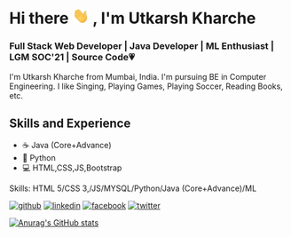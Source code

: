 # Hi there <img src="https://github.com/UKROCKZ/UKROCKZ/blob/main/Resources/wave.gif" width="30px"> , I'm Utkarsh Kharche
### Full Stack Web Developer | Java Developer | ML Enthusiast | LGM SOC'21 | Source Code:heartpulse:
I'm Utkarsh Kharche from Mumbai, India. I'm pursuing BE in Computer Engineering. I like Singing, Playing Games, Playing Soccer, Reading Books, etc.

## Skills and Experience
* ☕ Java (Core+Advance)
* 🐍 Python
* 💻 HTML,CSS,JS,Bootstrap

Skills: HTML 5/CSS 3,/JS/MYSQL/Python/Java (Core+Advance)/ML

[<img src='https://cdn.jsdelivr.net/npm/simple-icons@3.0.1/icons/github.svg' alt='github' height='40'>](https://github.com/UKROCKZ)  [<img src='https://cdn.jsdelivr.net/npm/simple-icons@3.0.1/icons/linkedin.svg' alt='linkedin' height='40'>](https://www.linkedin.com/in/utkarsh-kharche-a229b2175/)  [<img src='https://cdn.jsdelivr.net/npm/simple-icons@3.0.1/icons/facebook.svg' alt='facebook' height='40'>](https://www.facebook.com/utkarsh.kharche.5)  [<img src='https://cdn.jsdelivr.net/npm/simple-icons@3.0.1/icons/twitter.svg' alt='twitter' height='40'>](https://twitter.com/UtkarshKharche2)  




[![Anurag's GitHub stats](https://github-readme-stats.vercel.app/api?username=UKROCKZ)](https://github.com/anuraghazra/github-readme-stats)
